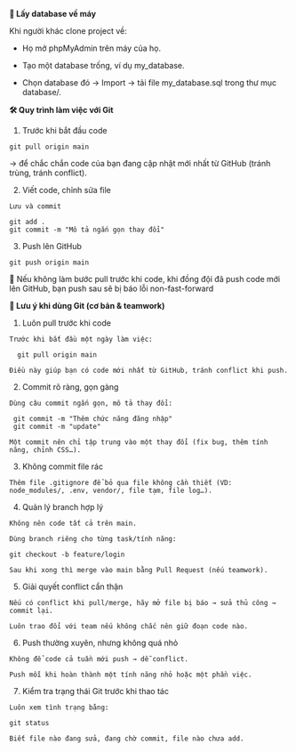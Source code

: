 <b>🚀 Lấy database về máy</b>

Khi người khác clone project về:

- Họ mở phpMyAdmin trên máy của họ.

- Tạo một database trống, ví dụ my_database.

- Chọn database đó → Import → tải file my_database.sql trong thư mục database/.

<b>🛠 Quy trình làm việc với Git</b>

  1. Trước khi bắt đầu code

    git pull origin main

→ để chắc chắn code của bạn đang cập nhật mới nhất từ GitHub (tránh trùng, tránh conflict).

  2. Viết code, chỉnh sửa file

    Lưu và commit

    git add .
    git commit -m "Mô tả ngắn gọn thay đổi"


  3. Push lên GitHub

    git push origin main

📌 Nếu không làm bước pull trước khi code, khi đồng đội đã push code mới lên GitHub, bạn push sau sẽ bị báo lỗi non-fast-forward

<b>🔑 Lưu ý khi dùng Git (cơ bản & teamwork)</b>
  1. Luôn pull trước khi code

    Trước khi bắt đầu một ngày làm việc:

      git pull origin main

    Điều này giúp bạn có code mới nhất từ GitHub, tránh conflict khi push.

  2. Commit rõ ràng, gọn gàng

    Dùng câu commit ngắn gọn, mô tả thay đổi:
  
     git commit -m "Thêm chức năng đăng nhập"
     git commit -m "update"

    Một commit nên chỉ tập trung vào một thay đổi (fix bug, thêm tính năng, chỉnh CSS…).

  3. Không commit file rác

    Thêm file .gitignore để bỏ qua file không cần thiết (VD: node_modules/, .env, vendor/, file tạm, file log…).

  4. Quản lý branch hợp lý

    Không nên code tất cả trên main.

    Dùng branch riêng cho từng task/tính năng:

    git checkout -b feature/login

    Sau khi xong thì merge vào main bằng Pull Request (nếu teamwork).

  5. Giải quyết conflict cẩn thận

    Nếu có conflict khi pull/merge, hãy mở file bị báo → sửa thủ công → commit lại.

    Luôn trao đổi với team nếu không chắc nên giữ đoạn code nào.

  6. Push thường xuyên, nhưng không quá nhỏ

    Không để code cả tuần mới push → dễ conflict.

    Push mỗi khi hoàn thành một tính năng nhỏ hoặc một phần việc.

  7. Kiểm tra trạng thái Git trước khi thao tác

    Luôn xem tình trạng bằng:

    git status

    Biết file nào đang sửa, đang chờ commit, file nào chưa add.

